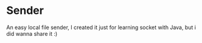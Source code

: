 # Sender
An easy local file sender, I created it just for learning socket with Java, but i did wanna share it :)
